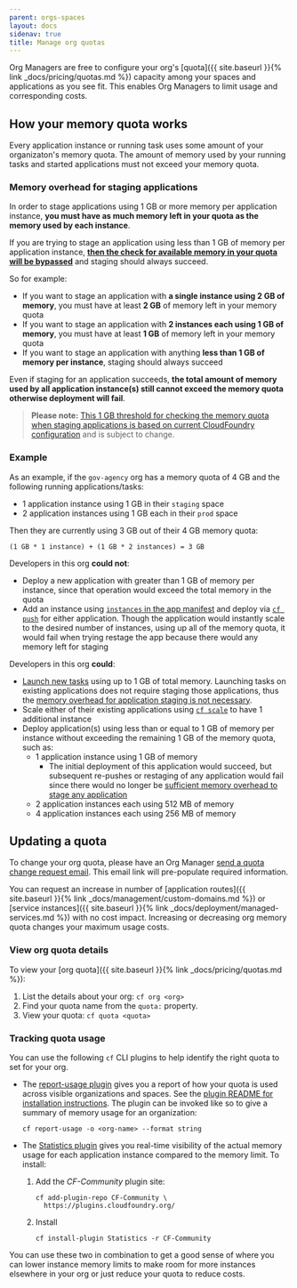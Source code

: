 ```yaml
---
parent: orgs-spaces
layout: docs
sidenav: true
title: Manage org quotas
---
```


Org Managers are free to configure your org's [quota]({{ site.baseurl }}{% link _docs/pricing/quotas.md %}) capacity among your spaces and applications as you see fit. This enables Org Managers to limit usage and corresponding costs.

## How your memory quota works

Every application instance or running task uses some amount of your organizaton's memory quota. The amount of memory used by your running tasks and started applications must not exceed your memory quota.

### Memory overhead for staging applications

In order to stage applications using 1 GB or more memory per application instance, **you must have as much memory left in your quota as the memory used by each instance**.

If you are trying to stage an application using less than 1 GB of memory per application instance, [**then the check for available memory in your quota will be bypassed**](https://github.com/cloudfoundry/cloud_controller_ng/blob/9941def05eca25e732c4a73ac709e05215e056f5/lib/cloud_controller/backends/quota_validating_staging_memory_calculator.rb#L10) and staging should always succeed.

So for example:

- If you want to stage an application with **a single instance using 2 GB of memory**, you must have at least **2 GB** of memory left in your memory quota
- If you want to stage an application with **2 instances each using 1 GB of memory**, you must have at least **1 GB** of memory left in your memory quota
- If you want to stage an application with anything **less than 1 GB of memory per instance**, staging should always succeed

Even if staging for an application succeeds, **the total amount of memory used by all application instance(s) still cannot exceed the memory quota otherwise deployment will fail**.

> **Please note:** [This 1 GB threshold for checking the memory quota when staging applications is based on current CloudFoundry configuration](https://github.com/cloudfoundry/capi-release/blob/a172ff232ab6befdc8f9a55b17bd20cc1a3eeb40/jobs/cloud_controller_ng/spec#L913) and is subject to change.

### Example

As an example, if the `gov-agency` org has a memory quota of 4 GB and the following running applications/tasks:

- 1 application instance using 1 GB in their `staging` space
- 2 application instances using 1 GB each in their `prod` space

Then they are currently using 3 GB out of their 4 GB memory quota:

```text
(1 GB * 1 instance) + (1 GB * 2 instances) = 3 GB
```

Developers in this org **could not**:

- Deploy a new application with greater than 1 GB of memory per instance, since that operation would exceed the total memory in the quota
- Add an instance using [`instances` in the app manifest](https://docs.cloudfoundry.org/devguide/deploy-apps/manifest-attributes.html#instances) and deploy via [`cf push`](https://cli.cloudfoundry.org/en-US/v7/push.html) for either application. Though the application would instantly scale to the desired number of instances, using up all of the memory quota, it would fail when trying restage the app because there would any memory left for staging

Developers in this org **could**:

- [Launch new tasks](https://docs.cloudfoundry.org/devguide/using-tasks.html#run-tasks) using up to 1 GB of total memory. Launching tasks on existing applications does not require staging those applications, thus the [memory overhead for application staging is not necessary](#memory-overhead-for-staging-applications).
- Scale either of their existing applications using [`cf scale`](https://cli.cloudfoundry.org/en-US/v7/scale.html) to have 1 additional instance
- Deploy application(s) using less than or equal to 1 GB of memory per instance without exceeding the remaining 1 GB of the memory quota, such as:
  - 1 application instance using 1 GB of memory
    - The initial deployment of this application would succeed, but subsequent re-pushes or restaging of any application would fail since there would no longer be [sufficient memory overhead to stage any application](#memory-overhead-for-staging-applications)
  - 2 application instances each using 512 MB of memory
  - 4 application instances each using 256 MB of memory

## Updating a quota

To change your org quota, please have an Org Manager [send a quota change request email](mailto:inquiries@cloud.gov,support@cloud.gov?subject=Quota%20change%20request&body=Please%20update%20the%20quota%20for%20the%20following%20organization%3A%0A%0AOrg%20name%3A%20%0AMemory%3A%20%23GB%0AServices%3A%20%23%20or%20no%20change%0ARoutes%3A%20%23%20or%20no%20change"). This email link will pre-populate required information.

You can request an increase in number of [application routes]({{ site.baseurl }}{% link _docs/management/custom-domains.md %}) or [service instances]({{ site.baseurl }}{% link _docs/deployment/managed-services.md %}) with no cost impact. Increasing or decreasing org memory quota changes your maximum usage costs.

### View org quota details

To view your [org quota]({{ site.baseurl }}{% link _docs/pricing/quotas.md %}):

1. List the details about your org: `cf org <org>`
2. Find your quota name from the `quota:` property.
3. View your quota: `cf quota <quota>`

### Tracking quota usage

You can use the following `cf` CLI plugins to help identify the right quota to set for your org.

- The [report-usage plugin](https://github.com/aegershman/cf-report-usage-plugin) gives you a report of how your quota is used across visible organizations and spaces. See the [plugin README for installation instructions](https://github.com/aegershman/cf-report-usage-plugin?tab=readme-ov-file#installation). The plugin can be invoked like so to give a summary of memory usage for an organization:

    ```shell
    cf report-usage -o <org-name> --format string
    ```

- The [Statistics plugin](https://github.com/swisscom/cf-statistics-plugin) gives you real-time visibility of the actual memory usage for each application instance compared to the memory limit. To install:
  1. Add the _CF-Community_ plugin site:

      ```shell
      cf add-plugin-repo CF-Community \
        https://plugins.cloudfoundry.org/
      ```

  1. Install

      ```shell
      cf install-plugin Statistics -r CF-Community
      ```

You can use these two in combination to get a good sense of where you can lower instance memory limits to make room for more instances elsewhere in your org or just reduce your quota to reduce costs.
